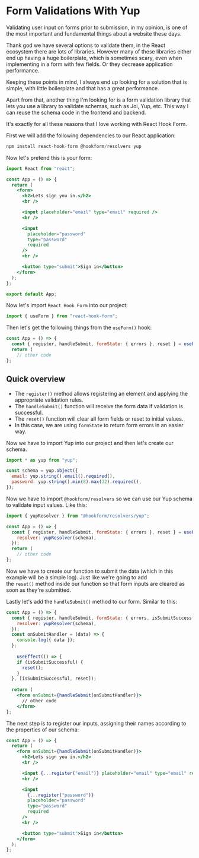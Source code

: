 # Form Validations With Yup

Validating user input on forms prior to submission, in my opinion, is one of the most important and fundamental things about a website these days.

Thank god we have several options to validate them, in the React ecosystem there are lots of libraries. However many of these libraries either end up having a huge boilerplate, which is sometimes scary, even when implementing in a form with few fields. Or they decrease application performance.

Keeping these points in mind, I always end up looking for a solution that is simple, with little boilerplate and that has a great performance.

Apart from that, another thing I'm looking for is a form validation library that lets you use a library to validate schemas, such as Joi, Yup, etc. This way I can reuse the schema code in the frontend and backend.

It's exactly for all these reasons that I love working with React Hook Form.

First we will add the following dependencies to our React application:

```jsx
npm install react-hook-form @hookform/resolvers yup
```

Now let's pretend this is your form:

```jsx
import React from "react";

const App = () => {
  return (
    <form>
      <h2>Lets sign you in.</h2>
      <br />

      <input placeholder="email" type="email" required />
      <br />

      <input
        placeholder="password"
        type="password"
        required
      />
      <br />

      <button type="submit">Sign in</button>
    </form>
  );
};

export default App;
```

Now let's import `React Hook Form` into our project:

```jsx
import { useForm } from "react-hook-form";
```

Then let's get the following things from the `useForm()` hook:

```jsx
const App = () => {
  const { register, handleSubmit, formState: { errors }, reset } = useForm();
  return (
    // other code
};
```

## Quick overview

- The `register()` method allows registering an element and applying the appropriate validation rules.
- The `handleSubmit()` function will receive the form data if validation is successful.
- The `reset()` function will clear all form fields or reset to initial values.
- In this case, we are using `formState` to return form errors in an easier way.

Now we have to import Yup into our project and then let's create our schema.

```jsx
import * as yup from "yup";

const schema = yup.object({
  email: yup.string().email().required(),
  password: yup.string().min(8).max(32).required(),
});
```

Now we have to import `@hookform/resolvers` so we can use our Yup schema to validate input values. Like this:

```jsx
import { yupResolver } from "@hookform/resolvers/yup";

const App = () => {
  const { register, handleSubmit, formState: { errors }, reset } = useForm({
    resolver: yupResolver(schema),
  });
  return (
    // other code
};
```

Now we have to create our function to submit the data (which in this example will be a simple log). Just like we're going to add the `reset()` method inside our function so that form inputs are cleared as soon as they're submitted.

Lastly let's add the `handleSubmit()` method to our form. Similar to this:

```jsx
const App = () => {
  const { register, handleSubmit, formState: { errors, isSubmitSuccessful }, reset } = useForm({
    resolver: yupResolver(schema),
  });
  const onSubmitHandler = (data) => {
    console.log({ data });
  };
  
    useEffect(() => {
    if (isSubmitSuccessful) {
      reset();
    }
  }, [isSubmitSuccessful, reset]);
  
  return (
    <form onSubmit={handleSubmit(onSubmitHandler)}>
      // other code
    </form>
};
```

The next step is to register our inputs, assigning their names according to the properties of our schema:

```jsx
const App = () => {
  return (
    <form onSubmit={handleSubmit(onSubmitHandler)}>
      <h2>Lets sign you in.</h2>
      <br />

      <input {...register("email")} placeholder="email" type="email" required />
      <br />

      <input
        {...register("password")}
        placeholder="password"
        type="password"
        required
      />
      <br />

      <button type="submit">Sign in</button>
    </form>
  );
};
```